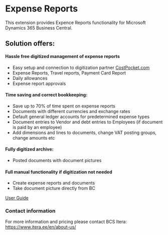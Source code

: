 # Expense Reports
This extension provides Expence Reports functionality for Microsoft Dynamics 365 Business Central.

## Solution offers:
#### Hassle free digitized management of expense reports
* Easy setup and connection to digitization partner <a href="https://costpocket.com/en" target="_blank">CostPocket.com</a> 
* Expense Reports, Travel reports, Payment Card Report
* Daily allowances
* Expense report approvals  
  
#### Time saving and correct bookkeeping:
- Save up to 70% of time spent on expense reports
- Documents with different currencies and exchange rates
- Default general ledger accounts for predetermined expense types
- Document entries to Vendor and debt entries to Employees (if document is paid by an employee)
- Add dimensions and lines to documents, change VAT posting groups, change amounts etc  
  
#### Fully digitized archive:
- Posted documents with document pictures  
  
#### Full manual functionality if digitization not needed  
- Create expense reports and documents
- Take document picture directly from BC

[User Guide](help.md)

### Contact information
For more information and pricing please contact BCS Itera:<br>
<a href="https://www.itera.ee/en/about-us/" target="_blank">https://www.itera.ee/en/about-us/</a>
